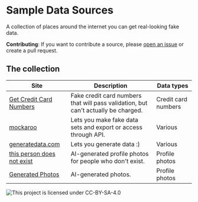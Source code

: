 # Sample Data Sources

A collection of places around the internet you can get real-looking fake data.

**Contributing**:
If you want to contribute a source,
please [open an issue](https://github.com/imnotashrimp/sample-data-sources/issues/new)
or create a pull request.

## The collection

| Site | Description | Data types |
|---|---|---|
| [Get Credit Card Numbers](https://www.getcreditcardnumbers.com/) | Fake credit card numbers that will pass validation, but can't actually be charged. | Credit card numbers |
| [mockaroo](https://www.mockaroo.com/) | Lets you make fake data sets and export or access through API. | Various |
| [generatedata.com](https://www.generatedata.com/) | Lets you generate data :) | Various |
| [this person does not exist](https://thispersondoesnotexist.com/) | AI-generated profile photos for people who don't exist. | Profile photos |
| [Generated Photos](https://generated.photos/faces) | AI-generated photos. | Profile photos |

![This project is licensed under CC-BY-SA-4.0](https://mirrors.creativecommons.org/presskit/buttons/88x31/svg/by-sa.svg)
